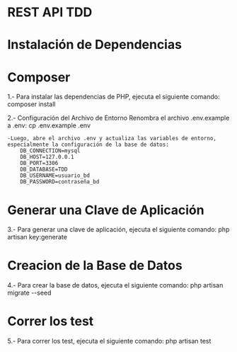 # REST API TDD

# Instalación de Dependencias

# Composer

1.- Para instalar las dependencias de PHP, ejecuta el siguiente comando:
    composer install

2.- Configuración del Archivo de Entorno
    Renombra el archivo .env.example a .env:
    cp .env.example .env

    -Luego, abre el archivo .env y actualiza las variables de entorno, especialmente la configuración de la base de datos:
        DB_CONNECTION=mysql
        DB_HOST=127.0.0.1
        DB_PORT=3306
        DB_DATABASE=TDD
        DB_USERNAME=usuario_bd
        DB_PASSWORD=contraseña_bd

# Generar una Clave de Aplicación

3.- Para generar una clave de aplicación, ejecuta el siguiente comando:
    php artisan key:generate

# Creacion de la Base de Datos

4.- Para crear la base de datos, ejecuta el siguiente comando:
    php artisan migrate --seed

# Correr los test

5.- Para correr los test, ejecuta el siguiente comando:
    php artisan test
